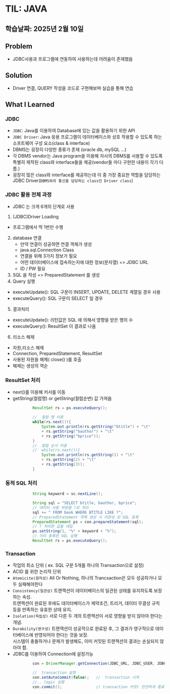 # TIL: JAVA
## 학습날짜: 2025년 2월 10일

## Problem
- JDBC사용과 프로그램에 연동하여 사용하는데 어려움이 존재했음

## Solution
- Driver 연결, QUERY 작성을 코드로 구현해보며 실습을 통해 연습

## What I Learned

### JDBC
- `JDBC`: Java를 이용하여 Database에 있는 값을 활용하기 위한 API
- `JDBC Driver`: Java 응용 프로그램이 데이터베이스와 상호 작용할 수 있도록 하는 소프트웨어 구성 요소(class & interface)
- DBMS는 굉장히 다양한 종류가 존재 (oracle db, mySQL ...)
- 각 DBMS vendor는 Java program을 이용해 자사의 DBMS를 사용할 수 있도록 특별히 제작된 class와 interface들을 제공(vendor들 마다 구현한 내용이 각기 다름.) 
- 굉장히 많은 class와 interface를 제공하는데 이 중 가장 중요한 역할을 담당하는 JDBC Driver(`DBMS와의 통신을 담당하는 class인 Driver class`)

### JDBC 활용 전체 과정
- JDBC 는 크게 6개의 단계로 사용
 1. (JDBC)Driver Loading
   - 프로그램에서 딱 1번만 수행
 2. database 연결
      - 만약 연결이 성공하면 연결 객체가 생성
      - java.sql.Connection Class
      - 연결을 위해 3가지 정보가 필요
      - 어떤 데이터베이스에 접속하는지에 대한 정보(문자열) => JDBC URL
      - ID / PW 필요
 3. SQL 을 작성 => PreparedStatement 를 생성
 4. Query 실행
  - executeUpdate(): SQL 구문이 INSERT, UPDATE, DELETE 계열일 경우 사용
  - executeQuery(): SQL 구문이 SELECT 일 경우
 5. 결과처리
  - executeUpdate(): 리턴값은 SQL 에 의해서 영향을 받은 행의 수
  - executeQuery(): ResultSet 이 결과로 나옴
 6. 리소스 해제
  - 자원,리소스 해제
  - Connection, PreparedStatement, ResultSet
  - 사용된 자원을 해제( close() )를 호출
  - 해제는 생성의 역순

### ResultSet 처리
- next()를 이용해 커서를 이동
- getString(컬럼명) or getString(컬럼순번) 값 가져옴
```java
            ResultSet rs = ps.executeQuery();

            //  컬럼 명 이용
            while(rs.next()){
                System.out.println(rs.getString("btitle") + "\t"
                + rs.getString("bauthor") + "\t"
                + rs.getString("bprice"));
            }
            //  컬럼 순서 이용
            //  while(rs.next()){
                System.out.println(rs.getString(1) + "\t"
                + rs.getString(2) + "\t"
                + rs.getString(3));
            }
```

### 동적 SQL 처리
```java
            String keyword = sc.nextLine();

            String sql = "SELECT btitle, bauthor, bprice";
            // 데이터 사용 부분을 ?로 처리
            sql += " FROM book WHERE BTITLE LIKE ?";
            // PreparedStatement 객체 생성 시 미완성 된 SQL 등록
            PreparedStatement ps = con.prepareStatement(sql);
            // ? 처리한 값을 대입
            ps.setString(1, "%" + keyword + "%");
            // 이미 등록된 SQL 실행
            ResultSet rs = ps.executeQuery();
```

### Transaction
- 작업의 최소 단위 ( ex. SQL 구문 5개를 하나의 Transaction으로 설정)
- ACID 를 위한 논리적 단위
- `Atomicite(원자성)`  All Or Nothing, 하나의 Trancsaction은 모두 성공하거나 모두 실패해야한다
- `Consistency(일관성)` 트랜잭션이 데이터베이스의 일관된 상태를 유지하도록 보장하는 속성.  
  트랜잭션이 완료된 후에도 데이터베이스가 제약조건, 트리거, 데이터 무결성 규칙 등을 만족하는 유효한 상태 유지.
- `Isolation(독립성)` 서로 다른 두 개의 트랜잭션이 서로 영향을 받지 않아야 한다는 개념. 
- `Durability(영구성)` 트랜잭션이 성공적으로 완료된 후, 그 결과가 영구적으로 데이터베이스에 반영되어야 한다는 것을 보장.  
  시스템이 충돌하거나 문제가 발생해도, 이미 커밋된 트랜잭션의 결과는 손실되지 않아야 함.
- JDBC를 이용하여 Connection에 설정가능
```java
            con = DriverManager.getConnection(JDBC_URL, JDBC_USER, JDBC_PASSWORD);

            //  transaction 설정
            con.setAutoCommit(false);   //  transaction 시작
            //.. logic 실행
            con.commit();               // transaction 커밋( 안전하게 종료될 경우 자동으로 커밋됨)
```
